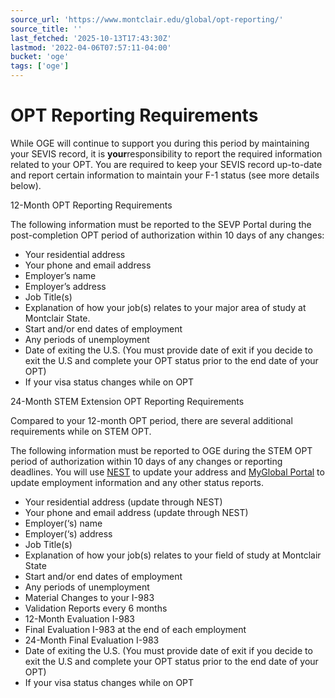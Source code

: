 ```yaml
---
source_url: 'https://www.montclair.edu/global/opt-reporting/'
source_title: ''
last_fetched: '2025-10-13T17:43:30Z'
lastmod: '2022-04-06T07:57:11-04:00'
bucket: 'oge'
tags: ['oge']
---
```


# OPT Reporting Requirements

While OGE will continue to support you during this period by maintaining your SEVIS record, it is **your**responsibility to report the required information related to your OPT. You are required to keep your SEVIS record up-to-date and report certain information to maintain your F-1 status (see more details below).

12-Month OPT Reporting Requirements

The following information must be reported to the SEVP Portal during the post-completion OPT period of authorization within 10 days of any changes:

* Your residential address
* Your phone and email address
* Employer’s name
* Employer’s address
* Job Title(s)
* Explanation of how your job(s) relates to your major area of study at Montclair State.
* Start and/or end dates of employment
* Any periods of unemployment
* Date of exiting the U.S. (You must provide date of exit if you decide to exit the U.S and complete your OPT status prior to the end date of your OPT)
* If your visa status changes while on OPT

24-Month STEM Extension OPT Reporting Requirements

Compared to your 12-month OPT period, there are several additional requirements while on STEM OPT.

The following information must be reported to OGE during the STEM OPT period of authorization within 10 days of any changes or reporting deadlines. You will use [NEST](https://auth.montclair.edu/authenticationendpoint/login.do?Name=PreLoginRequestProcessor&commonAuthCallerPath=%252Fcas%252Flogin&forceAuth=true&passiveAuth=false&service=https%3A%2F%2Fnest.montclair.edu%2Fc%2Fportal%2Flogin&tenantDomain=carbon.super&sessionDataKey=f2d1ce29-1c61-4935-ade7-e1a7a1af9b3f&relyingParty=LuminisPlatformUserPortal&type=cas&sp=LuminisPlatformUserPortal&isSaaSApp=false&authenticators=BasicAuthenticator%3ALOCAL) to update your address and [MyGlobal Portal](https://montclair-isss.terradotta.com/index.cfm?FuseAction=Security.AngLogin) to update employment information and any other status reports.

* Your residential address (update through NEST)
* Your phone and email address (update through NEST)
* Employer(‘s) name
* Employer(‘s) address
* Job Title(s)
* Explanation of how your job(s) relates to your field of study at Montclair State
* Start and/or end dates of employment
* Any periods of unemployment
* Material Changes to your I-983
* Validation Reports every 6 months
* 12-Month Evaluation I-983
* Final Evaluation I-983 at the end of each employment
* 24-Month Final Evaluation I-983
* Date of exiting the U.S. (You must provide date of exit if you decide to exit the U.S and complete your OPT status prior to the end date of your OPT)
* If your visa status changes while on OPT